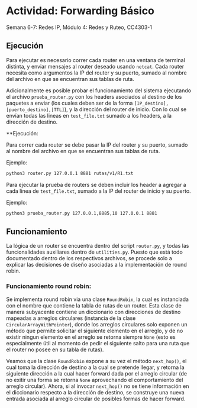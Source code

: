 # Actividad: Forwarding Básico

Semana 6-7: Redes IP, Módulo 4: Redes y Ruteo, CC4303-1

## Ejecución

Para ejecutar es necesario correr cada router en una ventana de terminal distinta, y enviar mensajes al router deseado usando `netcat`.
Cada router necesita como argumentos la IP del router y su puerto, sumado al nombre del archivo en que se encuentran sus tablas de ruta.

Adicionalmente es posible probar el funcionamiento del sistema ejecutando el archivo `prueba_router.py` con los headers asociados al destino de los paquetes a enviar (los cuales deben ser de la forma `[IP_destino],[puerto_destino],[TTL]`), y la dirección del router de inicio. Con lo cual se envían todas las lineas en `test_file.txt` sumado a los headers, a la dirección de destino.

**Ejecución:

Para correr cada router se debe pasar la IP del router y su puerto, sumado al nombre del archivo en que se encuentran sus tablas de ruta.

Ejemplo:

```bash
python3 router.py 127.0.0.1 8881 rutas/v1/R1.txt
```
Para ejecutar la prueba de routers se deben incluir los header a agregar a cada linea de `test_file.txt`, sumado a la IP del router de inicio y su puerto.

Ejemplo:

```bash
python3 prueba_router.py 127.0.0.1,8885,10 127.0.0.1 8881
```

## Funcionamiento

La lógica de un router se encuentra dentro del script `router.py`, y todas las funcionalidades auxiliares dentro de `utilities.py`. Puesto que está todo documentado dentro de los respectivos archivos, se procede solo a explicar las decisiones de diseño asociadas a la implementación de round robin.

### Funcionamiento round robin:

Se implementa round robin via una clase `RoundRobin`, la cual es instanciada con el nombre que contiene la tabla de rutas de un router. Esta clase de manera subyacente contiene un diccionario con direcciones de destino mapeadas a arreglos circulares (instancia de la clase `CircularArrayWithPointer`), donde los arreglos circulares solo exponen un método que permite solicitar el siguiente elemento en el arreglo, y de no existir ningun elemento en el arreglo se retorna siempre `None` (esto es especialmente útil al momento de pedir el siguiente salto para una ruta que el router no posee en su tabla de rutas).

Veamos que la clase `RoundRobin` expone a su vez el método `next_hop()`, el cual toma la dirección de destino a la cual se pretende llegar, y retorna la siguiente dirección a la cual hacer forward dada por el arreglo circular (de no exitir una forma se retorna `None` aprovechando el comportamiento del arreglo circular). Ahora, si al invocar `next_hop()` no se tiene información en el diccionario respecto a la dirección de destino, se construye una nueva entrada asociada al arreglo circular de posibles formas de hacer forward.
